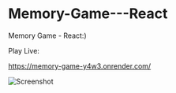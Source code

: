 # Memory-Game---React
Memory Game - React:)

Play Live:

https://memory-game-y4w3.onrender.com/

![Screenshot](https://user-images.githubusercontent.com/93940739/211914701-8474aff7-8b9b-4623-9ad9-be241575635a.png)
